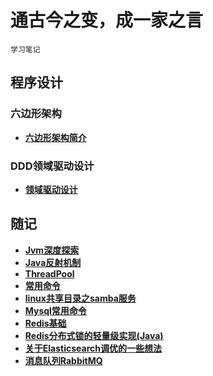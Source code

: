 # 通古今之变，成一家之言
~~~
学习笔记
~~~

## 程序设计
### 六边形架构
* [**六边形架构简介**](程序设计/六边形架构/hexagonal.md)

### DDD领域驱动设计
* [**领域驱动设计**](程序设计/DDD领域驱动设计/ddd.md)

## 随记

* [**Jvm深度探索**](随记/Java/jvm/jvm.md)
* [**Java反射机制**](随记/Java/基础/reflection.md)
* [**ThreadPool**](随记/Java/基础/thread_pool.md)
* [**常用命令**](随记/linux/command.md)
* [**linux共享目录之samba服务**](随记/linux/samba.md)
* [**Mysql常用命令**](随记/mysql/mysql_command.md)
* [**Redis基础**](随记/redis/data_type.md)
* [**Redis分布式锁的轻量级实现(Java)**](随记/redis/distributed_lock.md)
* [**关于Elasticsearch调优的一些想法**](随记/大数据/es/es_jvm.md)
* [**消息队列RabbitMQ**](随记/大数据/mq/mq.md)


